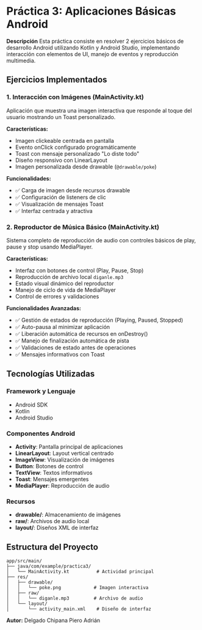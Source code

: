# **Práctica 3: Aplicaciones Básicas Android**

**Descripción**
Esta práctica consiste en resolver 2 ejercicios básicos de desarrollo Android utilizando Kotlin y Android Studio, implementando interacción con elementos de UI, manejo de eventos y reproducción multimedia.

## **Ejercicios Implementados**

### **1. Interacción con Imágenes (MainActivity.kt)**
Aplicación que muestra una imagen interactiva que responde al toque del usuario mostrando un Toast personalizado.

**Características:**
* Imagen clickeable centrada en pantalla
* Evento onClick configurado programáticamente  
* Toast con mensaje personalizado "Lo diste todo"
* Diseño responsivo con LinearLayout
* Imagen personalizada desde drawable (`@drawable/poke`)

**Funcionalidades:**
* ✅ Carga de imagen desde recursos drawable
* ✅ Configuración de listeners de clic
* ✅ Visualización de mensajes Toast
* ✅ Interfaz centrada y atractiva

### **2. Reproductor de Música Básico (MainActivity.kt)**  
Sistema completo de reproducción de audio con controles básicos de play, pause y stop usando MediaPlayer.

**Características:**
* Interfaz con botones de control (Play, Pause, Stop)
* Reproducción de archivo local `diganle.mp3`
* Estado visual dinámico del reproductor
* Manejo de ciclo de vida de MediaPlayer
* Control de errores y validaciones

**Funcionalidades Avanzadas:**
* ✅ Gestión de estados de reproducción (Playing, Paused, Stopped)
* ✅ Auto-pausa al minimizar aplicación
* ✅ Liberación automática de recursos en onDestroy()
* ✅ Manejo de finalización automática de pista
* ✅ Validaciones de estado antes de operaciones
* ✅ Mensajes informativos con Toast

## **Tecnologías Utilizadas**

### **Framework y Lenguaje**
* Android SDK
* Kotlin
* Android Studio

### **Componentes Android**
* **Activity**: Pantalla principal de aplicaciones
* **LinearLayout**: Layout vertical centrado
* **ImageView**: Visualización de imágenes
* **Button**: Botones de control
* **TextView**: Textos informativos
* **Toast**: Mensajes emergentes
* **MediaPlayer**: Reproducción de audio

### **Recursos**
* **drawable/**: Almacenamiento de imágenes
* **raw/**: Archivos de audio local
* **layout/**: Diseños XML de interfaz

## **Estructura del Proyecto**

```
app/src/main/
├── java/com/example/practica3/
│   └── MainActivity.kt          # Actividad principal
├── res/
│   ├── drawable/
│   │   └── poke.png            # Imagen interactiva
│   ├── raw/
│   │   └── diganle.mp3         # Archivo de audio
│   └── layout/
│       └── activity_main.xml    # Diseño de interfaz
```

**Autor:** Delgado Chipana Piero Adrián  